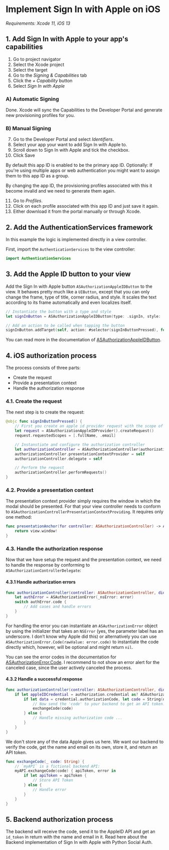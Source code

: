 # Implement Sign In with Apple on iOS

_Requirements: Xcode 11, iOS 13_

## 1. Add Sign In with Apple to your app's capabilities

1. Go to project navigator
2. Select the Xcode project
3. Select the target
4. Go to the _Signing & Capabilities_ tab
5. Click the _+ Capability_ button
6. Select _Sign In with Apple_

### A) Automatic Signing

Done. Xcode will sync the Capabilities to the Developer Portal and generate new provisioning profiles for you.

### B) Manual Signing

7. Go to the Developer Portal and select _Identifiers_.
8. Select your app your want to add Sign In with Apple to.
9. Scroll down to Sign In with Apple and tick the checkbox.
10. Click Save

By default this app ID is enabled to be the primary app ID. Optionally: If you're using multiple apps or web authentication you might want to assign them to this app ID as a group.

By changing the app ID, the provisioning profiles associated with this it become invalid and we need to generate them again.

11. Go to _Profiles_.
12. Click on each profile associated with this app ID and just save it again.
13. Either download it from the portal manually or through Xcode.


## 2. Add the AuthenticationServices framework

In this example the logic is implemented directly in a view controller.

First, import the `AuthenticationServices` to the view controller:

```swift
import AuthenticationServices
```

## 3. Add the Apple ID button to your view

Add the Sign In with Apple button `ASAuthorizationAppleIDButton` to the view. It behaves pretty much like a `UIButton`, except that you can only change the frame, type of title, corner radius, and style. It scales the text according to its frame automatically and even localizes itself. 

```swift
// Instantiate the button with a type and style
let signInButton = ASAuthorizationAppleIDButton(type: .signIn, style: .black)

// Add an action to be called when tapping the button
signInButton.addTarget(self, action: #selector(signInButtonPressed), for: .touchUpInside)
```

You can read more in the documentation of [ASAuthorizationAppleIDButton](https://developer.apple.com/documentation/authenticationservices/asauthorizationappleidbutton).

## 4. iOS authorization process

The process consists of three parts: 
- Create the request
- Provide a presentation context
- Handle the authorization response

### 4.1. Create the request

The next step is to create the request:

```swift
@objc func signInButtonPressed() {
    // First you create an apple id provider request with the scope of full name and email
    let request = ASAuthorizationAppleIDProvider().createRequest()
    request.requestedScopes = [.fullName, .email]

    // Instanstiate and configure the authorization controller
    let authorizationController = ASAuthorizationController(authorizationRequests: [request])
    authorizationController.presentationContextProvider = self
    authorizationController.delegate = self

    // Perform the request
    authorizationController.performRequests()
}
```

### 4.2. Provide a presentation context

The presentation context provider simply requires the window in which the modal should be presented. For that your view controller needs to conform to `ASAuthorizationControllerPresentationContextProviding`. It requires only one method:

```swift
func presentationAnchor(for controller: ASAuthorizationController) -> ASPresentationAnchor {
    return view.window!
}
```

### 4.3. Handle the authorization response

Now that we have setup the request and the presentation context, we need to handle the response by conforming to `ASAuthorizationControllerDelegate`:

#### 4.3.1 Handle authorization errors

```swift
func authorizationController(controller: ASAuthorizationController, didCompleteWithError error: Error) {
    let authError = ASAuthorizationError(_nsError: error)
    switch authError.code {
        // Add cases and handle errors
    }
}
```

For handling the error you can instantiate an `ASAuthorizationError` object by using the initializer that takes an `NSError` (yes, the parameter label has an underscore. I don’t know why Apple did this) or alternatively you can use `ASAuthorizationError.Code(rawValue: error.code)` to instantiate the code directly which, however, will be optional and might return `nil`.

You can see the error codes in the documentation for [ASAuthorizationError.Code](https://developer.apple.com/documentation/authenticationservices/asauthorizationerror/code). I recommend to not show an error alert for the canceled case, since the user actively canceled the process.


#### 4.3.2 Handle a successful response

```swift 
func authorizationController(controller: ASAuthorizationController, didCompleteWithAuthorization authorization: ASAuthorization) {
    if let appleIDCredential = authorization.credential as? ASAuthorizationAppleIDCredential {
        if let data = credential.authorizationCode, let code = String(data: data, encoding: .utf8) {
            // Now send the 'code' to your backend to get an API token.
            exchangeCode(code)
        } else {
            // Handle missing authorization code ...
        }
    }
}
```

We don't store any of the data Apple gives us here. We want our backend to verify the code, get the name and email on its own, store it, and return an API token.

```swift
func exchangeCode(_ code: String) {
    // `myAPI` is a fictional backend API:
    myAPI.exchangeCode(code) { apiToken, error in
        if let apiToken = apiToken {
            // Store API Token
        } else {
            // Handle error
        }
    }
}
```

## 5. Backend authorization process

The backend will receive the code, send it to the AppleID API and get an `id_token` in return with the name and email in it. Read here about the Backend implementation of Sign In with Apple with Python Social Auth.
